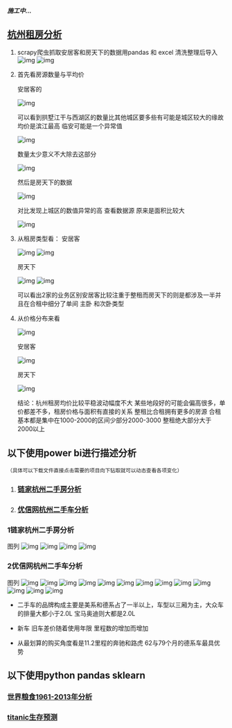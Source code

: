 ##### 施工中...
## [杭州租房分析](#杭州租房分析)
1. scrapy爬虫抓取安居客和房天下的数据用pandas 和 excel 清洗整理后导入
![img](.//img//fang1.png) 
![img](.//img//fang2.png)

2. 首先看房源数量与平均价

    安居客的

    ![img](.//img//fang3.png)

    可以看到拱墅江干与西湖区的数量比其他城区要多些有可能是城区较大的缘故 均价是滨江最高 临安可能是一个异常值

    ![img](.//img//fang4.png) 

    数量太少意义不大除去这部分

    ![img](.//img//fang5.png) 

    然后是房天下的数据

    ![img](.//img//fang6.png)

    对比发现上城区的数值异常的高
    查看数据源 原来是面积比较大

    ![img](.//img//fang7.png)

3. 从租房类型看：
    安居客

    ![img](.//img//fang8.png)
    ![img](.//img//fang11.png)

    房天下

    ![img](.//img//fang9.png)
    ![img](.//img//fang12.png)

    可以看出2家的业务区别安居客比较注重于整租而房天下的则是都涉及一半并且在合租中细分了单间 主卧 和次卧类型

4. 从价格分布来看

    ![img](.//img//fang10.png)

    安居客

    ![img](.//img//fang13.png)

    房天下

    ![img](.//img//fang14.png)

    结论：杭州租房均价比较平稳波动幅度不大 某些地段好的可能会偏高很多，单价都差不多，租房价格与面积有直接的关系
    整租比合租拥有更多的房源
    合租基本都是集中在1000-2000的区间少部分2000-3000
    整租绝大部分大于2000以上
## 以下使用power bi进行描述分析
    （具体可以下载文件直接点击需要的项目向下钻取就可以动态查看各项变化） 
1. ### [链家杭州二手房分析](#1链家杭州二手房分析)
2. ### [优信网杭州二手车分析](#2优信网杭州二手车分析)
### 1链家杭州二手房分析
图列
![img](./img/h1.png)
![img](./img/h2.png)
![img](./img/h3.png)
![img](./img/h4.png)
### 2优信网杭州二手车分析
图列
![img](.//img//car1.png)
![img](.//img//car2.png)
![img](.//img//car3.png)
![img](.//img//car4.png)
![img](.//img//car5.png)
![img](.//img//car6.png)
![img](.//img//car7.png)
![img](.//img//car8.png)
![img](.//img//car9.png)
![img](.//img//car10.png)
![img](.//img//car11.png)
![img](.//img//car12.png)
![img](.//img//car13.png)
+ 二手车的品牌构成主要是美系和德系占了一半以上，车型以三厢为主，大众车的排量大都小于2.0L 宝马奥迪则大都是2.0L

+ 新车 旧车差价随着使用年限 里程数的增加而增加
+ 从最划算的购买角度看是11.2里程的奔驰和路虎 62与79个月的德系车最具优势

## 以下使用python pandas sklearn

### [世界粮食1961-2013年分析](http://nbviewer.jupyter.org/github/Se9t/datasci/blob/master/datasci/fao_aly.ipynb)
### [titanic生存预测](http://nbviewer.jupyter.org/github/Se9t/datasci/blob/master/datasci/titanic_pre.ipynb)